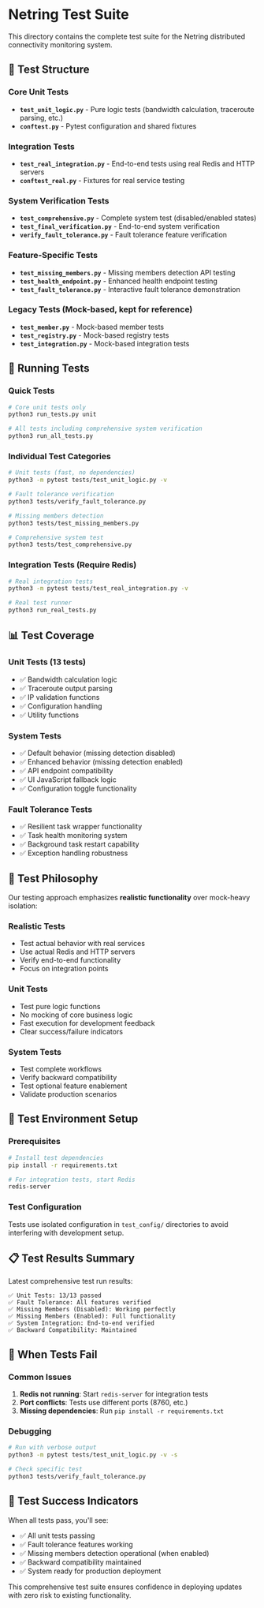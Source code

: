 # Netring Test Suite

This directory contains the complete test suite for the Netring distributed connectivity monitoring system.

## 🧪 Test Structure

### **Core Unit Tests**
- **`test_unit_logic.py`** - Pure logic tests (bandwidth calculation, traceroute parsing, etc.)
- **`conftest.py`** - Pytest configuration and shared fixtures

### **Integration Tests**
- **`test_real_integration.py`** - End-to-end tests using real Redis and HTTP servers
- **`conftest_real.py`** - Fixtures for real service testing

### **System Verification Tests**
- **`test_comprehensive.py`** - Complete system test (disabled/enabled states)
- **`test_final_verification.py`** - End-to-end system verification
- **`verify_fault_tolerance.py`** - Fault tolerance feature verification

### **Feature-Specific Tests**
- **`test_missing_members.py`** - Missing members detection API testing
- **`test_health_endpoint.py`** - Enhanced health endpoint testing
- **`test_fault_tolerance.py`** - Interactive fault tolerance demonstration

### **Legacy Tests** (Mock-based, kept for reference)
- **`test_member.py`** - Mock-based member tests
- **`test_registry.py`** - Mock-based registry tests
- **`test_integration.py`** - Mock-based integration tests

## 🚀 Running Tests

### **Quick Tests**
```bash
# Core unit tests only
python3 run_tests.py unit

# All tests including comprehensive system verification
python3 run_all_tests.py
```

### **Individual Test Categories**
```bash
# Unit tests (fast, no dependencies)
python3 -m pytest tests/test_unit_logic.py -v

# Fault tolerance verification
python3 tests/verify_fault_tolerance.py

# Missing members detection
python3 tests/test_missing_members.py

# Comprehensive system test
python3 tests/test_comprehensive.py
```

### **Integration Tests** (Require Redis)
```bash
# Real integration tests
python3 -m pytest tests/test_real_integration.py -v

# Real test runner
python3 run_real_tests.py
```

## 📊 Test Coverage

### **Unit Tests (13 tests)**
- ✅ Bandwidth calculation logic
- ✅ Traceroute output parsing
- ✅ IP validation functions
- ✅ Configuration handling
- ✅ Utility functions

### **System Tests**
- ✅ Default behavior (missing detection disabled)
- ✅ Enhanced behavior (missing detection enabled)
- ✅ API endpoint compatibility
- ✅ UI JavaScript fallback logic
- ✅ Configuration toggle functionality

### **Fault Tolerance Tests**
- ✅ Resilient task wrapper functionality
- ✅ Task health monitoring system
- ✅ Background task restart capability
- ✅ Exception handling robustness

## 🎯 Test Philosophy

Our testing approach emphasizes **realistic functionality** over mock-heavy isolation:

### **Realistic Tests**
- Test actual behavior with real services
- Use actual Redis and HTTP servers
- Verify end-to-end functionality
- Focus on integration points

### **Unit Tests**
- Test pure logic functions
- No mocking of core business logic
- Fast execution for development feedback
- Clear success/failure indicators

### **System Tests**
- Test complete workflows
- Verify backward compatibility
- Test optional feature enablement
- Validate production scenarios

## 🔧 Test Environment Setup

### **Prerequisites**
```bash
# Install test dependencies
pip install -r requirements.txt

# For integration tests, start Redis
redis-server
```

### **Test Configuration**
Tests use isolated configuration in `test_config/` directories to avoid interfering with development setup.

## 📋 Test Results Summary

Latest comprehensive test run results:

```
✅ Unit Tests: 13/13 passed
✅ Fault Tolerance: All features verified
✅ Missing Members (Disabled): Working perfectly
✅ Missing Members (Enabled): Full functionality
✅ System Integration: End-to-end verified
✅ Backward Compatibility: Maintained
```

## 🚨 When Tests Fail

### **Common Issues**
1. **Redis not running**: Start `redis-server` for integration tests
2. **Port conflicts**: Tests use different ports (8760, etc.)
3. **Missing dependencies**: Run `pip install -r requirements.txt`

### **Debugging**
```bash
# Run with verbose output
python3 -m pytest tests/test_unit_logic.py -v -s

# Check specific test
python3 tests/verify_fault_tolerance.py
```

## 🎉 Test Success Indicators

When all tests pass, you'll see:
- ✅ All unit tests passing
- ✅ Fault tolerance features working
- ✅ Missing members detection operational (when enabled)
- ✅ Backward compatibility maintained
- ✅ System ready for production deployment

This comprehensive test suite ensures confidence in deploying updates with zero risk to existing functionality.
